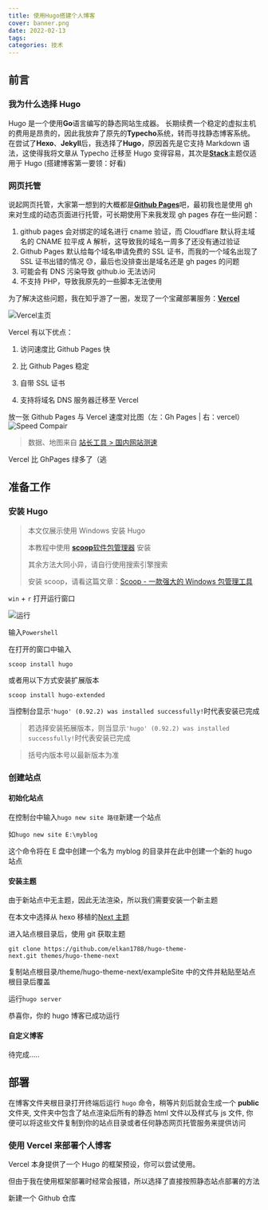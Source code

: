 ```yaml
---
title: 使用Hugo搭建个人博客
cover: banner.png
date: 2022-02-13
tags:
categories: 技术
---
```


## 前言

### 我为什么选择 Hugo

Hugo 是一个使用**Go**语言编写的静态网站生成器。
长期续费一个稳定的虚拟主机的费用是昂贵的，因此我放弃了原先的**Typecho**系统，转而寻找静态博客系统。在尝试了**Hexo**、**Jekyll**后，我选择了**Hugo**，原因首先是它支持 Markdown 语法，这使得我将文章从 Typecho 迁移至 Hugo 变得容易，其次是[**Stack**](https://github.com/CaiJimmy/hugo-theme-stack)主题仅适用于 Hugo (搭建博客第一要领：好看)

### 网页托管

说起网页托管，大家第一想到的大概都是[**Github Pages**](https://pages.github.com)吧，最初我也是使用 gh 来对生成的动态页面进行托管，可长期使用下来我发现 gh pages 存在一些问题：

1. github pages 会对绑定的域名进行 cname 验证，而 Cloudflare 默认将主域名的 CNAME 拉平成 A 解析，这导致我的域名一周多了还没有通过验证
2. Github Pages 默认给每个域名申请免费的 SSL 证书，而我的一个域名出现了 SSL 证书出错的情况 😓，最后也没排查出是域名还是 gh pages 的问题
3. 可能会有 DNS 污染导致 github.io 无法访问
4. 不支持 PHP，导致我原先的一些脚本无法使用

为了解决这些问题，我在知乎游了一圈，发现了一个宝藏部署服务：[**Vercel**](https://vercel.com)

![Vercel主页](vercel.png)

Vercel 有以下优点：

1. 访问速度比 Github Pages 快

2. 比 Github Pages 稳定

3. 自带 SSL 证书

4. 支持将域名 DNS 服务器迁移至 Vercel

放一张 Github Pages 与 Vercel 速度对比图（左：Gh Pages | 右：vercel）
![Speed Compair](speed-compair.png)

> 数据、地图来自 [站长工具 > 国内网站测速](https://tool.chinaz.com/speedtest/)

Vercel 比 GhPages 绿多了（逃

## 准备工作

### 安装 Hugo

> 本文仅展示使用 Windows 安装 Hugo
>
> 本教程中使用 [**scoop**软件包管理器](https://scoop.sh/) 安装
>
> 其余方法大同小异，请自行使用搜索引擎搜索
>
> 安装 scoop，请看这篇文章：[Scoop - 一款强大的 Windows 包管理工具](/p/install-scoop/)

<code>win</code> + <code>r</code> 打开运行窗口

![运行](run-windows.png)

输入<code>Powershell</code>

在打开的窗口中输入

<code>scoop install hugo</code>

或者用以下方式安装扩展版本

<code>scoop install hugo-extended</code>

当控制台显示`'hugo' (0.92.2) was installed successfully!`时代表安装已完成

> 若选择安装拓展版本，则当显示`'hugo' (0.92.2) was installed successfully!`时代表安装已完成

> 括号内版本号以最新版本为准

### 创建站点

#### 初始化站点

在控制台中输入<code>hugo new site 路径</code>新建一个站点

如<code>hugo new site E:\myblog</code>

这个命令将在 E 盘中创建一个名为 myblog 的目录并在此中创建一个新的 hugo 站点

#### 安装主题

由于新站点中无主题，因此无法渲染，所以我们需要安装一个新主题

在本文中选择从 hexo 移植的[Next 主题](https://github.com/elkan1788/hugo-theme-next)

进入站点根目录后，使用 git 获取主题

`git clone https://github.com/elkan1788/hugo-theme-next.git themes/hugo-theme-next`

复制站点根目录/theme/hugo-theme-next/exampleSite 中的文件并粘贴至站点根目录后覆盖

运行<code>hugo server</code>

恭喜你，你的 hugo 博客已成功运行

#### 自定义博客

待完成.....

## 部署

在博客文件夹根目录打开终端后运行 `hugo` 命令，稍等片刻后就会生成一个 **public** 文件夹, 文件夹中包含了站点渲染后所有的静态 html 文件以及样式与 js 文件, 你便可以将这些文件复制到你的站点目录或者任何静态网页托管服务来提供访问

### 使用 Vercel 来部署个人博客

Vercel 本身提供了一个 Hugo 的框架预设，你可以尝试使用。

但由于我在使用框架部署时经常会报错，所以选择了直接按照静态站点部署的方法

新建一个 Github 仓库
